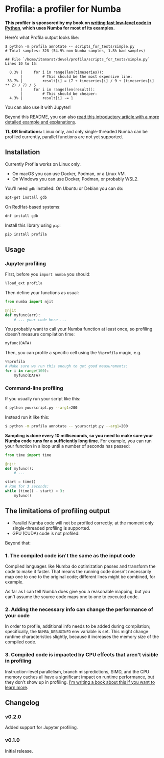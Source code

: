 # Profila: a profiler for Numba

**This profiler is sponsored by my book on [writing fast low-level code in Python](https://pythonspeed.com/products/lowlevelcode/), which uses Numba for most of its examples.**

Here's what Profila output looks like:

```
$ python -m profila annotate -- scripts_for_tests/simple.py
# Total samples: 328 (54.9% non-Numba samples, 1.8% bad samples)

## File `/home/itamarst/devel/profila/scripts_for_tests/simple.py`
Lines 10 to 15:

  0.3% |     for i in range(len(timeseries)):
       |         # This should be the most expensive line:
 38.7% |         result[i] = (7 + timeseries[i] / 9 + (timeseries[i] ** 2) / 7) / 5
       |     for i in range(len(result)):
       |         # This should be cheaper:
  4.3% |         result[i] -= 1
```

You can also use it with Jupyter!

Beyond this README, you can also [read this introductory article with a more detailed example and explanations](https://pythonspeed.com/articles/numba-profiling/).

**TL;DR limitations:** Linux only, and only single-threaded Numba can be profiled currently, parallel functions are not yet supported.

## Installation

Currently Profila works on Linux only.

* On macOS you can use Docker, Podman, or a Linux VM.
* On Windows you can use Docker, Podman, or probably WSL2.

You'll need `gdb` installed.
On Ubuntu or Debian you can do:

```bash
apt-get install gdb
```

On RedHat-based systems:

```bash
dnf install gdb
```

Install this library using `pip`:

```bash
pip install profila
```

## Usage

### Jupyter profiling

First, before you `import numba` you should:

```python
%load_ext profila
```

Then define your functions as usual:

```python
from numba import njit

@njit
def myfunc(arr):
    # ... your code here ...
```

You probably want to call your Numba function at least once, so profiling doesn't measure compilation time:

```python
myfunc(DATA)
```

Then, you can profile a specific cell using the `%%profila` magic, e.g.

```python
%%profila
# Make sure we run this enough to get good measurements:
for i in range(100):
    myfunc(DATA)
```

### Command-line profiling
If you usually run your script like this:

```bash
$ python yourscript.py --arg1=200
```

Instead run it like this:

```bash
$ python -m profila annotate -- yourscript.py --arg1=200
```

**Sampling is done every 10 milliseconds, so you need to make sure your Numba code runs for a sufficiently long time.**
For example, you can run your function in a loop until a number of seconds has passed:

```python
from time import time

@njit
def myfunc():
    # ...

start = time()
# Run for 3 seconds:
while (time() - start) < 3:
    myfunc()
```

## The limitations of profiling output

* Parallel Numba code will not be profiled correctly; at the moment only single-threaded profiling is supported.
* GPU (CUDA) code is not profiled.

Beyond that:

### 1. The compiled code isn't the same as the input code

Compiled languages like Numba do optimization passes and transform the code to make it faster.
That means the running code doesn't necessarily map one to one to the original code; different lines might be combined, for example.

As far as I can tell Numba does give you a reasonable mapping, but you can't assume the source code maps one to one to executed code.

### 2. Adding the necessary info can change the performance of your code

In order to profile, additional info needs to be added during compilation; specifically, the `NUMBA_DEBUGINFO` env variable is set.
This might change runtime characteristics slightly, because it increases the memory size of the compiled code.

### 3. Compiled code is impacted by CPU effects that aren't visible in profiling

Instruction-level parallelism, branch mispredictions, SIMD, and the CPU memory caches all have a significant impact on runtime performance, but they don't show up in profiling.
[I'm writing a book about this if you want to learn more](https://pythonspeed.com/products/lowlevelcode/).

## Changelog

### v0.2.0

Added support for Jupyter profiling.

### v0.1.0

Initial release.
